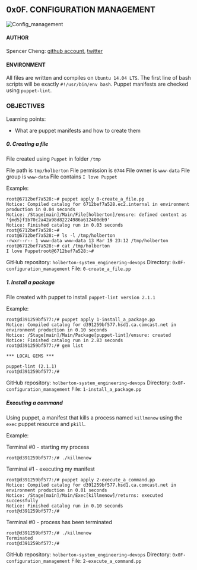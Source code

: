 ## 0x0F. CONFIGURATION MANAGEMENT

![Config_management](http://www.adronda.org/iglesia/wp-content/uploads/2016/02/logo.jpg)

#### AUTHOR
Spencer Cheng: [github account](https://github.com/spencerhcheng), [twitter](https://twitter.com/spencerhcheng)

#### ENVIRONMENT
All files are written and compiles on `Ubuntu 14.04 LTS`. The first line of bash scripts will be exactly `#!/usr/bin/env bash`. Puppet manifests are checked using `puppet-lint`.

### OBJECTIVES
Learning points:
* What are puppet manifests and how to create them

##### 0. Creating a file
File created using `Puppet` in folder `/tmp`

File path is `tmp/holberton`
File permission is `0744`
File owner is `www-data`
File group is `www-data`
File contains `I love Puppet`

Example:

```
root@6712bef7a528:~# puppet apply 0-create_a_file.pp
Notice: Compiled catalog for 6712bef7a528.ec2.internal in environment production in 0.04 seconds
Notice: /Stage[main]/Main/File[holberton]/ensure: defined content as '{md5}f1b70c2a42a98d82224986a612400db9'
Notice: Finished catalog run in 0.03 seconds
root@6712bef7a528:~#
root@6712bef7a528:~# ls -l /tmp/holberton
-rwxr--r-- 1 www-data www-data 13 Mar 19 23:12 /tmp/holberton
root@6712bef7a528:~# cat /tmp/holberton
I love Puppetroot@6712bef7a528:~#
```

GitHub repository: `holberton-system_engineering-devops`
Directory: `0x0F-configuration_management`
File: `0-create_a_file.pp`

##### 1. Install a package
File created with puppet to install `puppet-lint version 2.1.1`

Example:

```
root@d391259bf577:/# puppet apply 1-install_a_package.pp
Notice: Compiled catalog for d391259bf577.hsd1.ca.comcast.net in environment production in 0.10 seconds
Notice: /Stage[main]/Main/Package[puppet-lint]/ensure: created
Notice: Finished catalog run in 2.83 seconds
root@d391259bf577:/# gem list

*** LOCAL GEMS ***

puppet-lint (2.1.1)
root@d391259bf577:/#
```

GitHub repository: `holberton-system_engineering-devops`
Directory: `0x0F-configuration_management`
File: `1-install_a_package.pp`

##### Executing a command
Using puppet, a manifest that kills a process named `killmenow` using the `exec` puppet resource and `pkill`.

Example:

Terminal #0 - starting my process

```
root@d391259bf577:/# ./killmenow
```
Terminal #1 - executing my manifest
```
root@d391259bf577:/# puppet apply 2-execute_a_command.pp
Notice: Compiled catalog for d391259bf577.hsd1.ca.comcast.net in environment production in 0.01 seconds
Notice: /Stage[main]/Main/Exec[killmenow]/returns: executed successfully
Notice: Finished catalog run in 0.10 seconds
root@d391259bf577:/# 
```
Terminal #0 - process has been terminated
```
root@d391259bf577:/# ./killmenow
Terminated
root@d391259bf577:/#
```

GitHub repository: `holberton-system_engineering-devops`
Directory: `0x0F-configuration_management`
File: `2-execute_a_command.pp`
